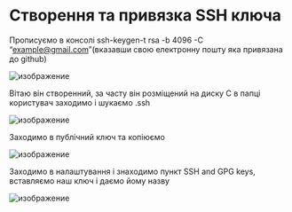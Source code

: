 # Створення та привязка SSH ключа

Прописуємо в консолі ssh-keygen-t rsa -b 4096 -C “example@gmail.com”(вказавши свою електронну пошту яка привязана до github)

![изображение](https://user-images.githubusercontent.com/50421230/124351957-1e3a8c00-dc06-11eb-9906-32b3e1e60a19.png)

Вітаю він створенний, за часту він розміщений на диску C в папці користувач заходимо і шукаємо .ssh

![изображение](https://user-images.githubusercontent.com/50421230/124352074-bf294700-dc06-11eb-8735-72c3c0d8f04a.png)

Заходимо в публічний ключ та копіюємо

![изображение](https://user-images.githubusercontent.com/50421230/124352438-cd786280-dc08-11eb-88a9-442d40057212.png)

Заходимо в налаштування і знаходимо пункт SSH and GPG keys, вставляємо наш ключ і даємо йому назву

![изображение](https://user-images.githubusercontent.com/50421230/124352660-652a8080-dc0a-11eb-9598-c30ebc13f434.png)

